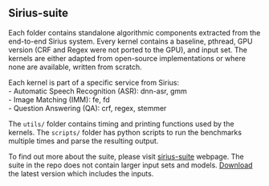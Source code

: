 ## Sirius-suite

Each folder contains standalone algorithmic components extracted from the
end-to-end Sirius system. Every kernel contains a baseline, pthread, GPU
version (CRF and Regex were not ported to the GPU), and input set. The kernels
are either adapted from open-source implementations or where none are
available, written from scratch.

Each kernel is part of a specific service from Sirius:  
    - Automatic Speech Recognition (ASR): dnn-asr, gmm  
    - Image Matching (IMM): fe, fd  
    - Question Answering (QA): crf, regex, stemmer

The `utils/` folder contains timing and printing functions used by the kernels.
The `scripts/` folder has python scripts to run the benchmarks multiple times
and parse the resulting output.

To find out more about the suite, please visit
[sirius-suite](http://sirius.clarity-lab.org/sirius-suite/) webpage. The suite
in the repo does not contain larger input sets and models.
[Download](http://sirius.clarity-lab.org/downloads) the latest version which
includes the inputs.
